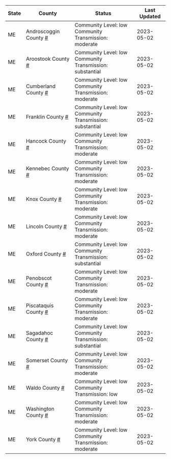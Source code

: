 State | County | Status | Last Updated
--- | --- | --- | --- 
ME | Androscoggin County <a href="#androscoggin_county">#</a> | <a name="androscoggin_county"></a>Community Level: low<br/>Community Transmission: moderate | 2023-05-02
ME | Aroostook County <a href="#aroostook_county">#</a> | <a name="aroostook_county"></a>Community Level: low<br/>Community Transmission: substantial | 2023-05-02
ME | Cumberland County <a href="#cumberland_county">#</a> | <a name="cumberland_county"></a>Community Level: low<br/>Community Transmission: moderate | 2023-05-02
ME | Franklin County <a href="#franklin_county">#</a> | <a name="franklin_county"></a>Community Level: low<br/>Community Transmission: substantial | 2023-05-02
ME | Hancock County <a href="#hancock_county">#</a> | <a name="hancock_county"></a>Community Level: low<br/>Community Transmission: moderate | 2023-05-02
ME | Kennebec County <a href="#kennebec_county">#</a> | <a name="kennebec_county"></a>Community Level: low<br/>Community Transmission: moderate | 2023-05-02
ME | Knox County <a href="#knox_county">#</a> | <a name="knox_county"></a>Community Level: low<br/>Community Transmission: moderate | 2023-05-02
ME | Lincoln County <a href="#lincoln_county">#</a> | <a name="lincoln_county"></a>Community Level: low<br/>Community Transmission: moderate | 2023-05-02
ME | Oxford County <a href="#oxford_county">#</a> | <a name="oxford_county"></a>Community Level: low<br/>Community Transmission: substantial | 2023-05-02
ME | Penobscot County <a href="#penobscot_county">#</a> | <a name="penobscot_county"></a>Community Level: low<br/>Community Transmission: moderate | 2023-05-02
ME | Piscataquis County <a href="#piscataquis_county">#</a> | <a name="piscataquis_county"></a>Community Level: low<br/>Community Transmission: moderate | 2023-05-02
ME | Sagadahoc County <a href="#sagadahoc_county">#</a> | <a name="sagadahoc_county"></a>Community Level: low<br/>Community Transmission: substantial | 2023-05-02
ME | Somerset County <a href="#somerset_county">#</a> | <a name="somerset_county"></a>Community Level: low<br/>Community Transmission: moderate | 2023-05-02
ME | Waldo County <a href="#waldo_county">#</a> | <a name="waldo_county"></a>Community Level: low<br/>Community Transmission: low | 2023-05-02
ME | Washington County <a href="#washington_county">#</a> | <a name="washington_county"></a>Community Level: low<br/>Community Transmission: moderate | 2023-05-02
ME | York County <a href="#york_county">#</a> | <a name="york_county"></a>Community Level: low<br/>Community Transmission: moderate | 2023-05-02
